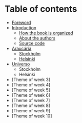 # Table of contents

* [Foreword](README.md)
* [Introduction](ch00-introduction/README.md)
  * [How the book is organized](ch00-introduction/how-the-book-is-organized.md)
  * [About the authors](ch00-introduction/about-the-authors.md)
  * [Source code](ch00-introduction/source-code.md)
* [Araucária](ch01-araucaria/README.md)
  * [Stockholm](ch01-araucaria/stockholm.md)
  * [Helsinki](ch01-araucaria/helsinki.md)
* [Universo](universo/README.md)
  * Stockholm
  * Helsinki
* \[Theme of week 3\]
* \[Theme of week 4\]
* \[Theme of week 5\]
* \[Theme of week 6\]
* \[Theme of week 7\]
* \[Theme of week 8\]
* \[Theme of week 9\]
* \[Theme of week 10\]

